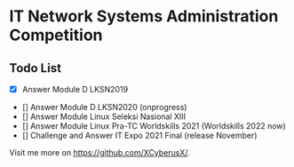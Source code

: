 # IT Network Systems Administration Competition

## Todo List
- [x] Answer Module D LKSN2019
- [] Answer Module D LKSN2020 (onprogress)
- [] Answer Module Linux Seleksi Nasional XIII
- [] Answer Module Linux Pra-TC Worldskills 2021 (Worldskills 2022 now)
- [] Challenge and Answer IT Expo 2021 Final (release November)

Visit me more on https://github.com/XCyberusX/.